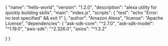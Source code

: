 {
  "name": "hello-world",
  "version": "1.2.0",
  "description": "alexa utility for quickly building skills",
  "main": "index.js",
  "scripts": {
    "test": "echo \"Error: no test specified\" && exit 1"
  },
  "author": "Amazon Alexa",
  "license": "Apache License",
  "dependencies": {
    "ask-sdk-core": "^2.7.0",
    "ask-sdk-model": "^1.19.0",
    "aws-sdk": "^2.326.0",
    "axios": "^1.3.2"
    
  }
}